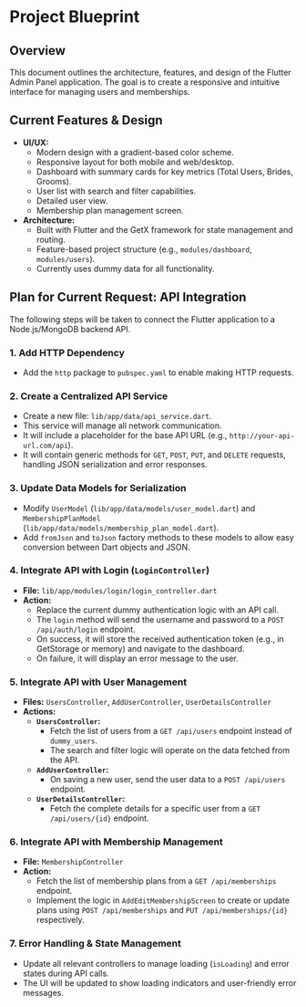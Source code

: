 # Project Blueprint

## Overview

This document outlines the architecture, features, and design of the Flutter Admin Panel application. The goal is to create a responsive and intuitive interface for managing users and memberships.

## Current Features & Design

*   **UI/UX:**
    *   Modern design with a gradient-based color scheme.
    *   Responsive layout for both mobile and web/desktop.
    *   Dashboard with summary cards for key metrics (Total Users, Brides, Grooms).
    *   User list with search and filter capabilities.
    *   Detailed user view.
    *   Membership plan management screen.
*   **Architecture:**
    *   Built with Flutter and the GetX framework for state management and routing.
    *   Feature-based project structure (e.g., `modules/dashboard`, `modules/users`).
    *   Currently uses dummy data for all functionality.

## Plan for Current Request: API Integration

The following steps will be taken to connect the Flutter application to a Node.js/MongoDB backend API.

### 1. **Add HTTP Dependency**
   - Add the `http` package to `pubspec.yaml` to enable making HTTP requests.

### 2. **Create a Centralized API Service**
   - Create a new file: `lib/app/data/api_service.dart`.
   - This service will manage all network communication.
   - It will include a placeholder for the base API URL (e.g., `http://your-api-url.com/api`).
   - It will contain generic methods for `GET`, `POST`, `PUT`, and `DELETE` requests, handling JSON serialization and error responses.

### 3. **Update Data Models for Serialization**
   - Modify `UserModel` (`lib/app/data/models/user_model.dart`) and `MembershipPlanModel` (`lib/app/data/models/membership_plan_model.dart`).
   - Add `fromJson` and `toJson` factory methods to these models to allow easy conversion between Dart objects and JSON.

### 4. **Integrate API with Login (`LoginController`)**
   - **File:** `lib/app/modules/login/login_controller.dart`
   - **Action:**
     - Replace the current dummy authentication logic with an API call.
     - The `login` method will send the username and password to a `POST /api/auth/login` endpoint.
     - On success, it will store the received authentication token (e.g., in GetStorage or memory) and navigate to the dashboard.
     - On failure, it will display an error message to the user.

### 5. **Integrate API with User Management**
   - **Files:** `UsersController`, `AddUserController`, `UserDetailsController`
   - **Actions:**
     - **`UsersController`:**
       - Fetch the list of users from a `GET /api/users` endpoint instead of `dummy_users`.
       - The search and filter logic will operate on the data fetched from the API.
     - **`AddUserController`:**
       - On saving a new user, send the user data to a `POST /api/users` endpoint.
     - **`UserDetailsController`:**
       - Fetch the complete details for a specific user from a `GET /api/users/{id}` endpoint.

### 6. **Integrate API with Membership Management**
   - **File:** `MembershipController`
   - **Action:**
     - Fetch the list of membership plans from a `GET /api/memberships` endpoint.
     - Implement the logic in `AddEditMembershipScreen` to create or update plans using `POST /api/memberships` and `PUT /api/memberships/{id}` respectively.

### 7. **Error Handling & State Management**
   - Update all relevant controllers to manage loading (`isLoading`) and error states during API calls.
   - The UI will be updated to show loading indicators and user-friendly error messages.
